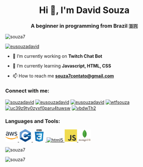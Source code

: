 <h1 align="center">Hi 👋, I'm David Souza</h1>
<h3 align="center">A beginner in programming from Brazil 🇧🇷</h3>

<p align="left"> <img src="https://komarev.com/ghpvc/?username=souza7&label=Profile%20views&color=0e75b6&style=flat" alt="souza7" /> </p>

<p align="left"> <a href="https://twitter.com/eusouzadavid" target="blank"><img src="https://img.shields.io/twitter/follow/eusouzadavid?logo=twitter&style=for-the-badge" alt="eusouzadavid" /></a> </p>

- 🔭 I’m currently working on **Twitch Chat Bot**

- 🌱 I’m currently learning **Javascript, HTML, CSS**

- 📫 How to reach me **souza7contato@gmail.com**

<h3 align="left">Connect with me:</h3>
<p align="left">
<a href="https://codepen.io/souzadavid" target="blank"><img align="center" src="https://img.shields.io/badge/Codepen-000000?style=for-the-badge&logo=codepen&logoColor=white" alt="souzadavid" /></a>
<a href="https://twitter.com/eusouzadavid" target="blank"><img align="center" src="https://img.shields.io/badge/Twitter-1DA1F2?style=for-the-badge&logo=twitter&logoColor=white" alt="eusouzadavid" /></a>
<a href="https://fb.com/eusouzadavid" target="blank"><img align="center" src="https://img.shields.io/badge/Facebook-1877F2?style=for-the-badge&logo=facebook&logoColor=white" alt="eusouzadavid" /></a>
<a href="https://instagram.com/wtfsouza" target="blank"><img align="center" src="https://img.shields.io/badge/Instagram-E4405F?style=for-the-badge&logo=instagram&logoColor=white" alt="wtfsouza" /></a>
<a href="https://www.youtube.com/c/uc39z9ty0zyxf0paru4tuwsw" target="blank"><img align="center" src="https://img.shields.io/badge/YouTube-FF0000?style=for-the-badge&logo=youtube&logoColor=white" alt="uc39z9ty0zyxf0paru4tuwsw" /></a>
<a href="https://discord.gg/vbdwTh2" target="blank"><img align="center" src="https://img.shields.io/badge/Discord-7289DA?style=for-the-badge&logo=discord&logoColor=white" alt="vbdwTh2" /></a>
</p>

<h3 align="left">Languages and Tools:</h3>
<p align="left"> <a href="https://aws.amazon.com" target="_blank"> <img src="https://raw.githubusercontent.com/devicons/devicon/master/icons/amazonwebservices/amazonwebservices-original-wordmark.svg" alt="aws" width="40" height="40"/> </a> <a href="https://www.w3schools.com/cpp/" target="_blank"> <img src="https://raw.githubusercontent.com/devicons/devicon/master/icons/cplusplus/cplusplus-original.svg" alt="cplusplus" width="40" height="40"/> </a> <a href="https://www.w3schools.com/css/" target="_blank"> <img src="https://raw.githubusercontent.com/devicons/devicon/master/icons/css3/css3-original-wordmark.svg" alt="css3" width="40" height="40"/> </a> <a href="https://www.w3.org/html/" target="_blank"> <img src="https://img.shields.io/badge/html5%20-%23E34F26.svg?&style=for-the-badge&logo=html5&logoColor=white" alt="html5"/> </a> <a href="https://developer.mozilla.org/en-US/docs/Web/JavaScript" target="_blank"> <img src="https://raw.githubusercontent.com/devicons/devicon/master/icons/javascript/javascript-original.svg" alt="javascript" width="40" height="40"/> </a> <a href="https://www.mongodb.com/" target="_blank"> <img src="https://raw.githubusercontent.com/devicons/devicon/master/icons/mongodb/mongodb-original-wordmark.svg" alt="mongodb" width="40" height="40"/> </a>

<p>&nbsp;<img align="left" src="https://github-readme-stats-souza7.vercel.app/api?username=souza7&show_icons=true&theme=radical" alt="souza7" /></p> <p><img align="left" src="https://github-readme-stats.vercel.app/api/top-langs?username=souza7&show_icons=true&locale=en&theme=radical" alt="souza7" /></p>


